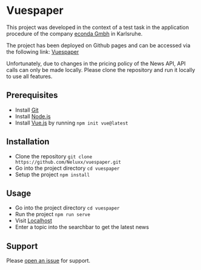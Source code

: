 # Vuespaper

This project was developed in the context of a test task in the application procedure of the company [econda Gmbh](https://www.econda.de/) in Karlsruhe.

The project has been deployed on Github pages and can be accessed via the following link: [Vuespaper](https://neluxx.github.io/vuespaper/)

Unfortunately, due to changes in the pricing policy of the News API, API calls can only be made locally. Please clone the repository and run it locally to use all features.

## Prerequisites

- Install [Git](https://git-scm.com/)
- Install [Node.js](https://nodejs.org/)
- Install [Vue.js](https://vuejs.org/guide/quick-start.html) by running `npm init vue@latest`

## Installation

- Clone the repository `git clone https://github.com/Neluxx/vuespaper.git`
- Go into the project directory `cd vuespaper`
- Setup the project `npm install`


## Usage

- Go into the project directory `cd vuespaper`
- Run the project `npm run serve`
- Visit [Localhost](http://localhost:8080/)
- Enter a topic into the searchbar to get the latest news

## Support

Please [open an issue](https://github.com/Neluxx/vuespaper/issues/new) for support.
